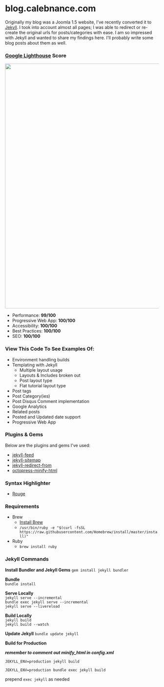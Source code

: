 # blog.calebnance.com

Originally my blog was a Joomla 1.5 website, I've recently converted it to [Jekyll](https://github.com/jekyll). I took into account almost all pages; I was able to redirect or re-create the original urls for posts/categories with ease. I am so impressed with Jekyll and wanted to share my findings here. I'll probably write some blog posts about them as well.

### [Google Lighthouse](https://developers.google.com/web/tools/lighthouse/) Score

<p align="left">
  <img src="lighthouse-score.png?raw=true" width="800" />
</p>

- Performance: **99/100**
- Progressive Web App: **100/100**
- Accessibility: **100/100**
- Best Practices: **100/100**
- SEO: **100/100**

### View This Code To See Examples Of:

- Environment handling builds
- Templating with Jekyll
  - Multiple layout usage
  - Layouts & Includes broken out
  - Post layout type
  - Flat tutorial layout type
- Post tags
- Post Category(ies)
- Post Disqus Comment implementation
- Google Analytics
- Related posts
- Posted and Updated date support
- Progressive Web App

### Plugins & Gems

Below are the plugins and gems I've used:

- [jekyll-feed](https://github.com/jekyll/jekyll-feed)
- [jekyll-sitemap](https://github.com/jekyll/jekyll-sitemap)
- [jekyll-redirect-from](https://github.com/jekyll/jekyll-redirect-from)
- [octopress-minify-html](https://github.com/octopress/minify-html)

### Syntax Highlighter

- [Rouge](https://github.com/jneen/rouge)

### Requirements

- Brew
  - [Install Brew](https://brew.sh/)
  - `/usr/bin/ruby -e "$(curl -fsSL https://raw.githubusercontent.com/Homebrew/install/master/install)"`
- Ruby
  - `brew install ruby`

### Jekyll Commands

**Install Bundler and Jekyll Gems**
`gem install jekyll bundler`

**Bundle**  
`bundle install`

**Serve Locally**  
`jekyll serve --incremental`  
`bundle exec jekyll serve --incremental`  
`jekyll serve --livereload`

**Build Locally**  
`jekyll build`  
`jekyll build --watch`

**Update Jekyll**
`bundle update jekyll`

**Build for Production**

**_remember to comment out minify_html in config.xml_**

`JEKYLL_ENV=production jekyll build`

`JEKYLL_ENV=production bundle exec jekyll build`

prepend `exec jekyll` as needed
